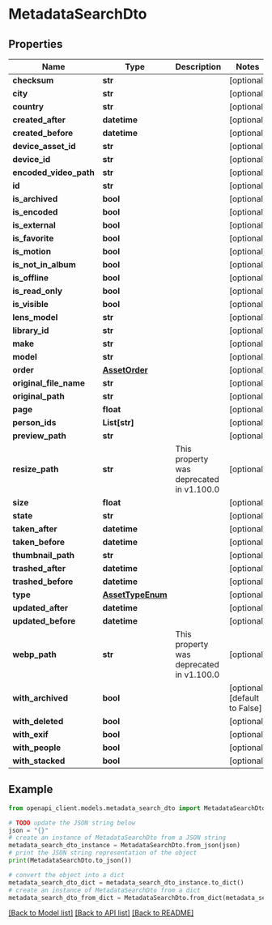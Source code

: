 # MetadataSearchDto


## Properties

Name | Type | Description | Notes
------------ | ------------- | ------------- | -------------
**checksum** | **str** |  | [optional] 
**city** | **str** |  | [optional] 
**country** | **str** |  | [optional] 
**created_after** | **datetime** |  | [optional] 
**created_before** | **datetime** |  | [optional] 
**device_asset_id** | **str** |  | [optional] 
**device_id** | **str** |  | [optional] 
**encoded_video_path** | **str** |  | [optional] 
**id** | **str** |  | [optional] 
**is_archived** | **bool** |  | [optional] 
**is_encoded** | **bool** |  | [optional] 
**is_external** | **bool** |  | [optional] 
**is_favorite** | **bool** |  | [optional] 
**is_motion** | **bool** |  | [optional] 
**is_not_in_album** | **bool** |  | [optional] 
**is_offline** | **bool** |  | [optional] 
**is_read_only** | **bool** |  | [optional] 
**is_visible** | **bool** |  | [optional] 
**lens_model** | **str** |  | [optional] 
**library_id** | **str** |  | [optional] 
**make** | **str** |  | [optional] 
**model** | **str** |  | [optional] 
**order** | [**AssetOrder**](AssetOrder.md) |  | [optional] 
**original_file_name** | **str** |  | [optional] 
**original_path** | **str** |  | [optional] 
**page** | **float** |  | [optional] 
**person_ids** | **List[str]** |  | [optional] 
**preview_path** | **str** |  | [optional] 
**resize_path** | **str** | This property was deprecated in v1.100.0 | [optional] 
**size** | **float** |  | [optional] 
**state** | **str** |  | [optional] 
**taken_after** | **datetime** |  | [optional] 
**taken_before** | **datetime** |  | [optional] 
**thumbnail_path** | **str** |  | [optional] 
**trashed_after** | **datetime** |  | [optional] 
**trashed_before** | **datetime** |  | [optional] 
**type** | [**AssetTypeEnum**](AssetTypeEnum.md) |  | [optional] 
**updated_after** | **datetime** |  | [optional] 
**updated_before** | **datetime** |  | [optional] 
**webp_path** | **str** | This property was deprecated in v1.100.0 | [optional] 
**with_archived** | **bool** |  | [optional] [default to False]
**with_deleted** | **bool** |  | [optional] 
**with_exif** | **bool** |  | [optional] 
**with_people** | **bool** |  | [optional] 
**with_stacked** | **bool** |  | [optional] 

## Example

```python
from openapi_client.models.metadata_search_dto import MetadataSearchDto

# TODO update the JSON string below
json = "{}"
# create an instance of MetadataSearchDto from a JSON string
metadata_search_dto_instance = MetadataSearchDto.from_json(json)
# print the JSON string representation of the object
print(MetadataSearchDto.to_json())

# convert the object into a dict
metadata_search_dto_dict = metadata_search_dto_instance.to_dict()
# create an instance of MetadataSearchDto from a dict
metadata_search_dto_from_dict = MetadataSearchDto.from_dict(metadata_search_dto_dict)
```
[[Back to Model list]](../README.md#documentation-for-models) [[Back to API list]](../README.md#documentation-for-api-endpoints) [[Back to README]](../README.md)


